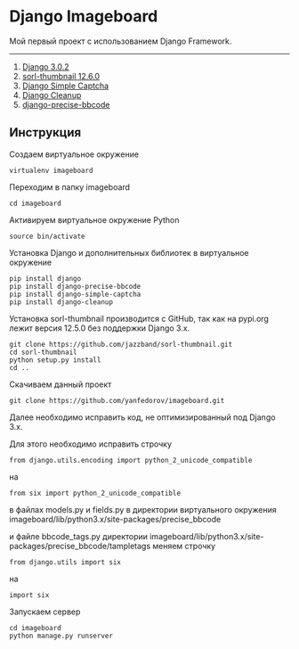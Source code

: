 Django Imageboard
=================
Мой первый проект с использованием Django Framework.

------------
1.  [Django 3.0.2](https://github.com/django/django)
2.  [sorl-thumbnail 12.6.0](https://github.com/jazzband/sorl-thumbnail)
3.  [Django Simple Captcha](https://github.com/mbi/django-simple-captcha)
4.  [Django Cleanup](https://github.com/un1t/django-cleanup)
5.  [django-precise-bbcode](https://github.com/ellmetha/django-precise-bbcode)

Инструкция
----------
Создаем виртуальное окружение

    virtualenv imageboard
Переходим в папку imageboard

    cd imageboard
Активируем виртуальное окружение Python

    source bin/activate
Установка Django и дополнительных библиотек в виртуальное окружение

    pip install django
    pip install django-precise-bbcode
    pip install django-simple-captcha
    pip install django-cleanup
Установка sorl-thumbnail производится с GitHub, так как на pypi.org лежит версия 12.5.0 без поддержки Django 3.x.

    git clone https://github.com/jazzband/sorl-thumbnail.git
    cd sorl-thumbnail
    python setup.py install
    cd ..
Скачиваем данный проект

    git clone https://github.com/yanfedorov/imageboard.git
Далее необходимо исправить код, не оптимизированный под Django 3.x.

Для этого необходимо исправить строчку

    from django.utils.encoding import python_2_unicode_compatible
  на
  
    from six import python_2_unicode_compatible
в файлах models.py и fields.py в директории виртуального окружения imageboard/lib/python3.x/site-packages/precise_bbcode

и файле bbcode_tags.py директории imageboard/lib/python3.x/site-packages/precise_bbcode/tampletags меняем строчку

    from django.utils import six
на

    import six
Запускаем сервер

    cd imageboard
    python manage.py runserver
    

